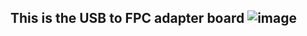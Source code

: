 This is the USB to FPC adapter board
![image](https://github.com/SQc04/PICOFLY-X/assets/47497442/f0241678-2518-469c-966e-a1f0d6284ce2)
--
